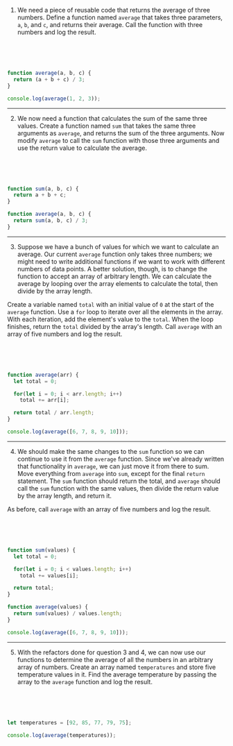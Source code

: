 1. We need a piece of reusable code that returns the average of three numbers. Define a function named `average` that takes three parameters, `a`, `b`, and `c`, and returns their average. Call the function with three numbers and log the result.

<br>
<br>
<br>

```js
function average(a, b, c) {
  return (a + b + c) / 3;
}

console.log(average(1, 2, 3));
```

---

2. We now need a function that calculates the sum of the same three values. Create a function named `sum` that takes the same three arguments as `average`, and returns the sum of the three arguments. Now modify `average` to call the `sum` function with those three arguments and use the return value to calculate the average.

<br>
<br>
<br>

```js
function sum(a, b, c) {
  return a + b + c;
}

function average(a, b, c) {
  return sum(a, b, c) / 3;
}
```

---

3. Suppose we have a bunch of values for which we want to calculate an average. Our current `average` function only takes three numbers; we might need to write additional functions if we want to work with different numbers of data points. A better solution, though, is to change the function to accept an array of arbitrary length. We can calculate the average by looping over the array elements to calculate the total, then divide by the array length.

Create a variable named `total` with an initial value of `0` at the start of the `average` function. Use a `for` loop to iterate over all the elements in the array. With each iteration, add the element's value to the `total`. When the loop finishes, return the `total` divided by the array's length. Call `average` with an array of five numbers and log the result.

<br>
<br>
<br>

```js
function average(arr) {
  let total = 0;

  for(let i = 0; i < arr.length; i++)
    total += arr[i];

  return total / arr.length;
}

console.log(average([6, 7, 8, 9, 10]));
```

---

4. We should make the same changes to the `sum` function so we can continue to use it from the `average` function. Since we've already written that functionality in `average`, we can just move it from there to sum. Move everything from `average` into `sum`, except for the final `return` statement. The `sum` function should return the total, and `average` should call the `sum` function with the same values, then divide the return value by the array length, and return it.

As before, call `average` with an array of five numbers and log the result.

<br>
<br>
<br>

```js
function sum(values) {
  let total = 0;

  for(let i = 0; i < values.length; i++)
    total += values[i];

  return total;
}

function average(values) {
  return sum(values) / values.length;
}

console.log(average([6, 7, 8, 9, 10]));
```

---

5. With the refactors done for question 3 and 4, we can now use our functions to determine the average of all the numbers in an arbitrary array of numbers. Create an array named `temperatures` and store five temperature values in it. Find the average temperature by passing the array to the `average` function and log the result.

<br>
<br>
<br>

```js
let temperatures = [92, 85, 77, 79, 75];

console.log(average(temperatures));
```
